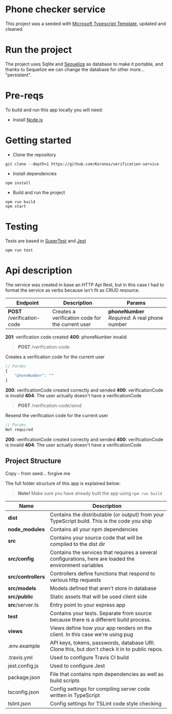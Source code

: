 # Phone checker service

This project was a seeded with [Microsoft Typescript Template](https://github.com/Microsoft/TypeScript-Node-Starter.git), updated and cleaned.

# Run the project

The project uses Sqlite and [Sequelize](http://docs.sequelizejs.com/) as database to make it portable, and thanks to Sequelize we can change the database for other more... "persistent".

# Pre-reqs
To build and run this app locally you will need:
- Install [Node.js](https://nodejs.org/en/)

# Getting started
- Clone the repository
```
git clone --depth=1 https://github.com/Koronos/verification-service
```
- Install dependencies
```
npm install
```
- Build and run the project
```
npm run build
npm start
```
# Testing

Tests are based in [SuperTest](https://github.com/visionmedia/supertest) and [Jest](https://jestjs.io/en/)

```
npm run test
```

# Api description

The service was created in base an HTTP Api Rest, but in this case I had to format the service as verbs because isn't fit as CRUD resource.


| Endpoint                    | Description                                      | Params                                          |
| --------------------------- | ------------------------------------------------ | ----------------------------------------------- |
| **POST** /verification-code | Creates a verification code for the current user | **phoneNumber** *Required*: A real phone number |
**201**: verification code created
**400**: phoneNumber invalid


> **POST** /verification-code

Creates a verification code for the current user

```js
// Params
{
    "phoneNumber": ""
}
```

**200**: verificationCode created correctly and sended
**400**: verificationCode is invalid
**404**: The user actually doesn't have a verificationCode

> **POST** /verification-code/send

Resend the verification code for the current user

```js
// Params
Not required
```

**200**: verificationCode created correctly and sended
**400**: verificationCode is invalid
**404**: The user actually doesn't have a verificationCode

## Project Structure
Copy - from seed... forgive me

The full folder structure of this app is explained below:

> **Note!** Make sure you have already built the app using `npm run build`

| Name                | Description                                                                                             |
| ------------------- | ------------------------------------------------------------------------------------------------------- |
| **dist**            | Contains the distributable (or output) from your TypeScript build. This is the code you ship            |
| **node_modules**    | Contains all your npm dependencies                                                                      |
| **src**             | Contains your source code that will be compiled to the dist dir                                         |
| **src/config**      | Contains the services that requires a several configurations, here are loaded the environment variables |
| **src/controllers** | Controllers define functions that respond to various http requests                                      |
| **src/models**      | Models defined that aren't store in database                                                            |
| **src/public**      | Static assets that will be used client side                                                             |
| **src**/server.ts   | Entry point to your express app                                                                         |
| **test**            | Contains your tests. Separate from source because there is a different build process.                   |
| **views**           | Views define how your app renders on the client. In this case we're using pug                           |
| .env.example        | API keys, tokens, passwords, database URI. Clone this, but don't check it in to public repos.           |
| .travis.yml         | Used to configure Travis CI build                                                                       |
| jest.config.js      | Used to configure Jest                                                                                  |
| package.json        | File that contains npm dependencies as well as build scripts                                            |
| tsconfig.json       | Config settings for compiling server code written in TypeScript                                         |
| tslint.json         | Config settings for TSLint code style checking                                                          |

